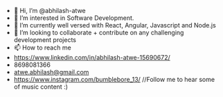- 👋 Hi, I’m @abhilash-atwe
- 👀 I’m interested in Software Development.
- 🌱 I’m currently well versed with React, Angular, Javascript and Node.js
- 💞️ I’m looking to collaborate + contribute on any challenging development projects
- 📫 How to reach me 
-   https://www.linkedin.com/in/abhilash-atwe-15690672/
-   8698081366
-   atwe.abhilash@gmail.com
-   https://www.instagram.com/bumblebore_13/  //Follow me to hear some of music content :)

<!---
abhilash-atwe/abhilash-atwe is a ✨ special ✨ repository because its `README.md` (this file) appears on your GitHub profile.
You can click the Preview link to take a look at your changes.
--->
